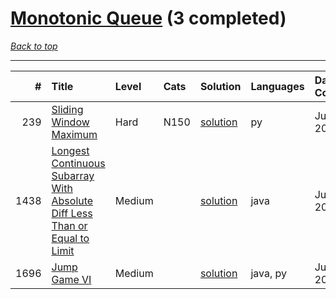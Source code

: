 # [Monotonic Queue](<https://leetcode.com/tag/Monotonic-Queue/>) (3 completed)

*[Back to top](<../../README.md>)*

------

|    # | Title                                                                                                                                                                                    | Level   | Cats   | Solution                                                                                              | Languages   | Date Complete   |
|-----:|:-----------------------------------------------------------------------------------------------------------------------------------------------------------------------------------------|:--------|:-------|:------------------------------------------------------------------------------------------------------|:------------|:----------------|
|  239 | [Sliding Window Maximum](<https://leetcode.com/problems/sliding-window-maximum>)                                                                                                         | Hard    | N150   | [solution](<../_239. Sliding Window Maximum.md>)                                                      | py          | Jun 04, 2024    |
| 1438 | [Longest Continuous Subarray With Absolute Diff Less Than or Equal to Limit](<https://leetcode.com/problems/longest-continuous-subarray-with-absolute-diff-less-than-or-equal-to-limit>) | Medium  |        | [solution](<../_1438. Longest Continuous Subarray With Absolute Diff Less Than or Equal to Limit.md>) | java        | Jun 24, 2024    |
| 1696 | [Jump Game VI](<https://leetcode.com/problems/jump-game-vi>)                                                                                                                             | Medium  |        | [solution](<../_1696. Jump Game VI.md>)                                                               | java, py    | Jul 03, 2024    |